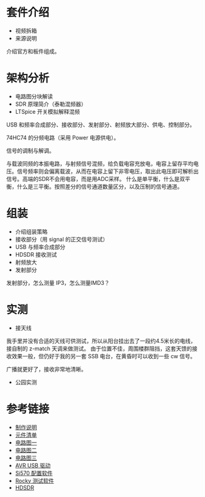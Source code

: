 # 套件介绍
- 视频拆箱
- 来源说明

介绍官方和板件组成。

# 架构分析
- 电路图分块解读
- SDR 原理简介（泰勒混频器）
- LTSpice 开关模拟解释混频

USB 和频率合成部分、接收部分、发射部分、射频放大部分、供电、控制部分。

74HC74 的分频电路（采用 Power 电源供电）。

信号的调制与解调。

与载波同频的本振电路，与射频信号混频，给负载电容充放电，电容上留存平均电压。信号频率则会偏离载波，从而在电容上留下非零电压，取出此电压即可解析出信号。高端的SDR不会用电容，而是用ADC采样。
什么是单平衡，什么是双平衡，什么是三平衡。按照差分的信号通道数量区分，以及压制的信号通道。

# 组装
- 介绍组装策略
- 接收部分（用 signal 的正交信号测试）
- USB 与频率合成部分
- HDSDR 接收测试
- 射频放大
- 发射部分

发射部分，怎么测量 IP3，怎么测量IMD3？

# 实测
- 接天线

我手里并没有合适的天线可供测试，所以从阳台挂出去了一段约4.5米长的电线，接自制的 z-match 天调来做测试。
由于位置不佳，周围楼群阻挡，这套天馈的接收效果一般，但仍好于我的另一套 SSB 电台，在黄昏时可以收到一些 cw 信号。

广播就更好了，接收非常地清晰。

- 公园实测

# 参考链接
- [制作说明](http://wb5rvz.org/ensemble_rxtx/index?projectId=14)
- [元件清单](http://wb5rvz.org/ensemble_rxtx/Inventory)
- [电路图一](http://wb5rvz.org/ensemble_rxtx/sheet1.pdf)
- [电路图二](http://wb5rvz.org/ensemble_rxtx/sheet2.pdf)
- [电路图三](http://wb5rvz.org/ensemble_rxtx/sheet3.pdf)
- [AVR USB 驱动](https://pe0fko.nl/SR-V9-Si570/PE0FKO-USB-Driver-1.2.6.0.zip)
- [Si570 配置软件](pe0fko.nl/CFGSR/setup.exe)
- [Rocky 测试软件](http://www.dxatlas.com/Rocky/)
- [HDSDR](http://hdsdr.de/)
